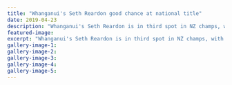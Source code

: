 ```yaml
---
title: "Whanganui's Seth Reardon good chance at national title"
date: 2019-04-23
description: "Whanganui's Seth Reardon is in third spot in NZ champs, with rivals heading overseas, may have a shot..."
featured-image: 
excerpt: "Whanganui's Seth Reardon is in third spot in NZ champs, with rivals heading overseas, may have a shot."
gallery-image-1: 
gallery-image-2: 
gallery-image-3: 
gallery-image-4: 
gallery-image-5: 
---
```

